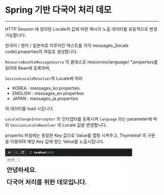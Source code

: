 
# Spring 기반 다국어 처리 데모

---

HTTP Session 에 정의된 Locale의 값에 따른 메시지 노출 데이터를 유동적으로 변경 가능합니다.

한국어 / 영어 / 일본어로 이루어진 텍스트를 각각 messages_[locale code].properties의 파일로 생성합니다.

`ResourceBundleMessageSource` 의 클래스로 resources/language/ *.properties를 읽어와 Bean에 등록하며,

`SessionLocaleResolver`의 Locale에 따라

- KOREA : messages_ko.properties
- ENGLISH : messages_en.properties
- JAPAN : messages_ja.properties

의 데이터를 load 시킵니다.

`LocaleChangeInterceptor` 의 인터셉터를 등록시켜 `language` 라는 parameter에 따라 `SessionLocaleResolver` 의 Locale 값을 변경합니다.

propertis 파일에는 동일한 Key 값으로 Value를 맵핑 시켜주고, Thymeleaf 의 구문을 이용하여 해당 Key 값에 맞는 Value를 노출시킵니다.

![](demo.gif)